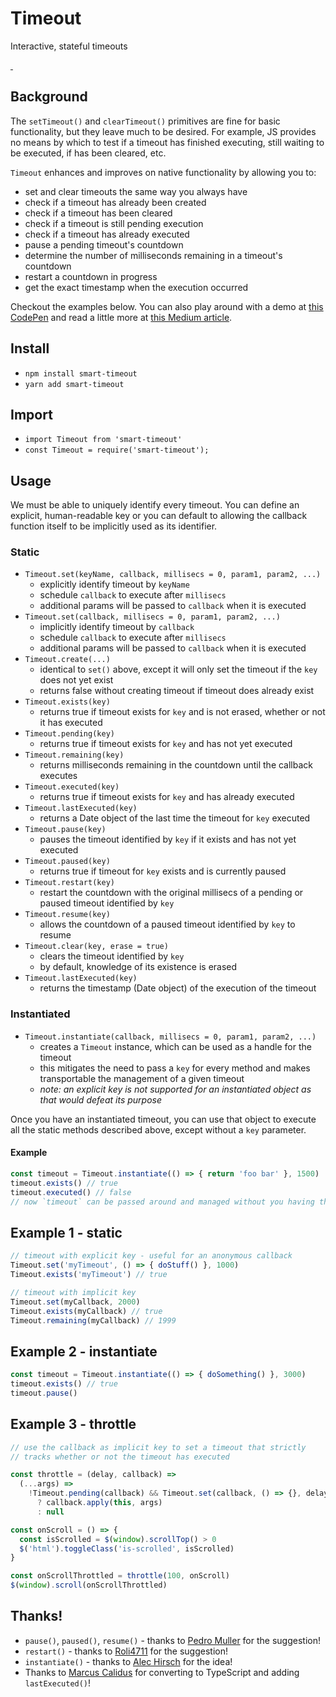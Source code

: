 # Timeout

Interactive, stateful timeouts

<a href="https://npmjs.com/package/smart-timeout" target="_blank">
  <img alt="" src="https://img.shields.io/npm/dm/smart-timeout.svg" />
</a>

<a href="https://bundlephobia.com/result?p=smart-timeout" target="_blank">
  <img alt="" src="https://badgen.net/bundlephobia/minzip/smart-timeout" />
</a>

## Background

The `setTimeout()` and `clearTimeout()` primitives are fine for basic functionality, but they leave much to be desired. For example, JS provides no means by which to test if a timeout has finished executing, still waiting to be executed, if has been cleared, etc.

`Timeout` enhances and improves on native functionality by allowing you to:
* set and clear timeouts the same way you always have
* check if a timeout has already been created
* check if a timeout has been cleared
* check if a timeout is still pending execution
* check if a timeout has already executed
* pause a pending timeout's countdown
* determine the number of milliseconds remaining in a timeout's countdown
* restart a countdown in progress
* get the exact timestamp when the execution occurred

Checkout the examples below. You can also play around with a demo at [this CodePen](http://codepen.io/rommelsantor/pen/Pbepde) and read a little more at [this Medium article](https://hackernoon.com/smarter-javascript-timeouts-24308f3be5ab).

## Install

* `npm install smart-timeout`
* `yarn add smart-timeout`

## Import

* `import Timeout from 'smart-timeout'`
* `const Timeout = require('smart-timeout');`

## Usage

We must be able to uniquely identify every timeout. You can define an explicit, human-readable key or you can default to allowing the callback function itself to be implicitly used as its identifier.

### Static

* `Timeout.set(keyName, callback, millisecs = 0, param1, param2, ...)`
  * explicitly identify timeout by `keyName`
  * schedule `callback` to execute after `millisecs`
  * additional params will be passed to `callback` when it is executed
* `Timeout.set(callback, millisecs = 0, param1, param2, ...)`
  * implicitly identify timeout by `callback`
  * schedule `callback` to execute after `millisecs`
  * additional params will be passed to `callback` when it is executed
* `Timeout.create(...)`
  * identical to `set()` above, except it will only set the timeout if the `key` does not yet exist
  * returns false without creating timeout if timeout does already exist
* `Timeout.exists(key)`
  * returns true if timeout exists for `key` and is not erased, whether or not it has executed
* `Timeout.pending(key)`
  * returns true if timeout exists for `key` and has not yet executed
* `Timeout.remaining(key)`
  * returns milliseconds remaining in the countdown until the callback executes
* `Timeout.executed(key)`
  * returns true if timeout exists for `key` and has already executed
* `Timeout.lastExecuted(key)`
  * returns a Date object of the last time the timeout for `key` executed
* `Timeout.pause(key)`
  * pauses the timeout identified by `key` if it exists and has not yet executed
* `Timeout.paused(key)`
  * returns true if timeout for `key` exists and is currently paused
* `Timeout.restart(key)`
  * restart the countdown with the original millisecs of a pending or paused timeout identified by `key`
* `Timeout.resume(key)`
  * allows the countdown of a paused timeout identified by `key` to resume
* `Timeout.clear(key, erase = true)`
  * clears the timeout identified by `key`
  * by default, knowledge of its existence is erased
* `Timeout.lastExecuted(key)`
  * returns the timestamp (Date object) of the execution of the timeout

### Instantiated

* `Timeout.instantiate(callback, millisecs = 0, param1, param2, ...)`
  * creates a `Timeout` instance, which can be used as a handle for the timeout
  * this mitigates the need to pass a `key` for every method and makes transportable the management of a given timeout
  * _note: an explicit key is not supported for an instantiated object as that would defeat its purpose_

Once you have an instantiated timeout, you can use that object to execute all the static methods described above, except without a `key` parameter.

#### Example

```js
const timeout = Timeout.instantiate(() => { return 'foo bar' }, 1500)
timeout.exists() // true
timeout.executed() // false
// now `timeout` can be passed around and managed without you having the key or callback in hand
```

## Example 1 - static

```js
// timeout with explicit key - useful for an anonymous callback
Timeout.set('myTimeout', () => { doStuff() }, 1000)
Timeout.exists('myTimeout') // true

// timeout with implicit key
Timeout.set(myCallback, 2000)
Timeout.exists(myCallback) // true
Timeout.remaining(myCallback) // 1999
```

## Example 2 - instantiate

```js
const timeout = Timeout.instantiate(() => { doSomething() }, 3000)
timeout.exists() // true
timeout.pause()
```

## Example 3 - throttle

```js
// use the callback as implicit key to set a timeout that strictly
// tracks whether or not the timeout has executed

const throttle = (delay, callback) =>
  (...args) =>
    !Timeout.pending(callback) && Timeout.set(callback, () => {}, delay)
      ? callback.apply(this, args)
      : null

const onScroll = () => {
  const isScrolled = $(window).scrollTop() > 0
  $('html').toggleClass('is-scrolled', isScrolled)
}

const onScrollThrottled = throttle(100, onScroll)
$(window).scroll(onScrollThrottled)
```

## Thanks!

* `pause()`, `paused()`, `resume()` - thanks to [Pedro Muller](https://github.com/pedrommuller) for the suggestion!
* `restart()` - thanks to [Roli4711](https://github.com/Roli4711) for the suggestion!
* `instantiate()` - thanks to [Alec Hirsch](https://github.com/alechirsch) for the idea!
* Thanks to [Marcus Calidus](https://github.com/MarcusCalidus) for converting to TypeScript and adding `lastExecuted()`!

